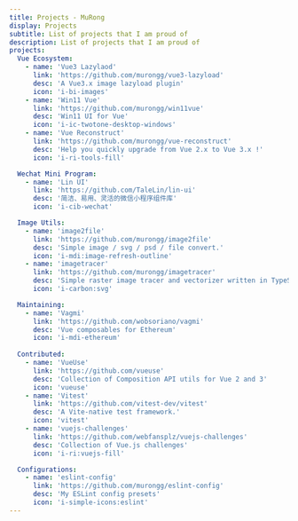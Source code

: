 ```yaml
---
title: Projects - MuRong
display: Projects
subtitle: List of projects that I am proud of
description: List of projects that I am proud of
projects:
  Vue Ecosystem:
    - name: 'Vue3 Lazylaod'
      link: 'https://github.com/murongg/vue3-lazyload'
      desc: 'A Vue3.x image lazyload plugin'
      icon: 'i-bi-images'
    - name: 'Win11 Vue'
      link: 'https://github.com/murongg/win11vue'
      desc: 'Win11 UI for Vue'
      icon: 'i-ic-twotone-desktop-windows'
    - name: 'Vue Reconstruct'
      link: 'https://github.com/murongg/vue-reconstruct'
      desc: 'Help you quickly upgrade from Vue 2.x to Vue 3.x !'
      icon: 'i-ri-tools-fill'

  Wechat Mini Program:
    - name: 'Lin UI'
      link: 'https://github.com/TaleLin/lin-ui'
      desc: '简洁、易用、灵活的微信小程序组件库'
      icon: 'i-cib-wechat'

  Image Utils:
    - name: 'image2file'
      link: 'https://github.com/murongg/image2file'
      desc: 'Simple image / svg / psd / file convert.'
      icon: 'i-mdi:image-refresh-outline'
    - name: 'imagetracer'
      link: 'https://github.com/murongg/imagetracer'
      desc: 'Simple raster image tracer and vectorizer written in TypeScript.'
      icon: 'i-carbon:svg'

  Maintaining:
    - name: 'Vagmi'
      link: 'https://github.com/wobsoriano/vagmi'
      desc: 'Vue composables for Ethereum'
      icon: 'i-mdi-ethereum'
      
  Contributed:
    - name: 'VueUse'
      link: 'https://github.com/vueuse'
      desc: 'Collection of Composition API utils for Vue 2 and 3'
      icon: 'vueuse'
    - name: 'Vitest'
      link: 'https://github.com/vitest-dev/vitest'
      desc: 'A Vite-native test framework.'
      icon: 'vitest'
    - name: 'vuejs-challenges'
      link: 'https://github.com/webfansplz/vuejs-challenges'
      desc: 'Collection of Vue.js challenges'
      icon: 'i-ri:vuejs-fill'

  Configurations:
    - name: 'eslint-config'
      link: 'https://github.com/murongg/eslint-config'
      desc: 'My ESLint config presets'
      icon: 'i-simple-icons:eslint'
---
```


<ListProjects :projects="frontmatter.projects"/>
